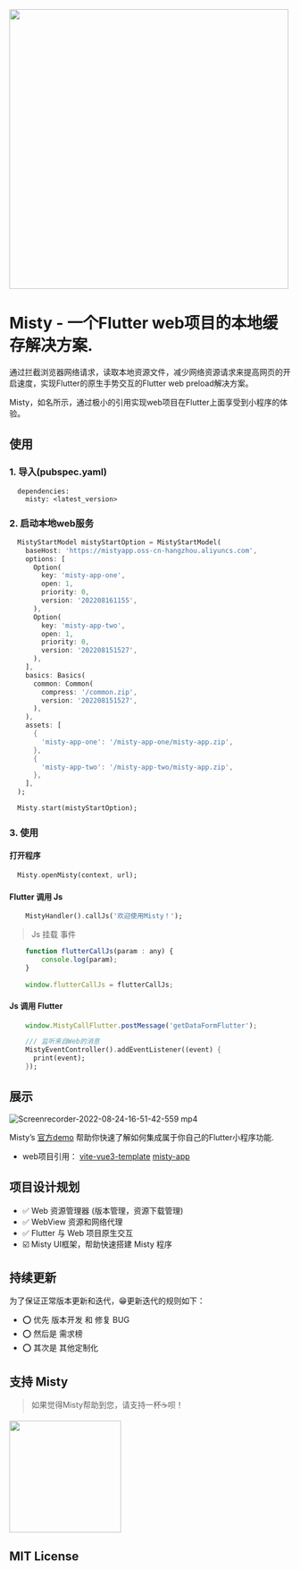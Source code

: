 <img src="https://user-images.githubusercontent.com/42698881/186885145-cbb49f25-1478-4d3b-976f-1858da9be0ca.png" width="500px">

# Misty - 一个Flutter web项目的本地缓存解决方案.

通过拦截浏览器网络请求，读取本地资源文件，减少网络资源请求来提高网页的开启速度，实现Flutter的原生手势交互的Flutter web preload解决方案。

Misty，如名所示，通过极小的引用实现web项目在Flutter上面享受到小程序的体验。

## 使用

### 1. 导入(pubspec.yaml)
```
  dependencies:
    misty: <latest_version>
```
### 2. 启动本地web服务
```dart
  MistyStartModel mistyStartOption = MistyStartModel(
    baseHost: 'https://mistyapp.oss-cn-hangzhou.aliyuncs.com',
    options: [
      Option(
        key: 'misty-app-one',
        open: 1,
        priority: 0,
        version: '202208161155',
      ),
      Option(
        key: 'misty-app-two',
        open: 1,
        priority: 0,
        version: '202208151527',
      ),
    ],
    basics: Basics(
      common: Common(
        compress: '/common.zip',
        version: '202208151527',
      ),
    ),
    assets: [
      {
        'misty-app-one': '/misty-app-one/misty-app.zip',
      },
      {
        'misty-app-two': '/misty-app-two/misty-app.zip',
      },
    ],
  );

  Misty.start(mistyStartOption);
```
### 3. 使用

#### 打开程序
```dart
  Misty.openMisty(context, url);
```

#### Flutter 调用 Js
```dart
    MistyHandler().callJs('欢迎使用Misty！');
```

> Js 挂载 事件
```javascript
    function flutterCallJs(param : any) {
        console.log(param);
    }
    
    window.flutterCallJs = flutterCallJs;
```

#### Js 调用 Flutter
```javascript
    window.MistyCallFlutter.postMessage('getDataFormFlutter');
```

```dart
    /// 监听来自Web的消息
    MistyEventController().addEventListener((event) {
      print(event);
    });
```

## 展示
![Screenrecorder-2022-08-24-16-51-42-559 mp4](https://user-images.githubusercontent.com/42698881/186375888-1ea2fafd-dbe7-4b13-b4c9-b2f61e49860e.gif)

Misty’s [官方demo](https://github.com/Asscre/misty-app") 帮助你快速了解如何集成属于你自己的Flutter小程序功能.

- web项目引用： [vite-vue3-template](https://github.com/Asscre/vite-vue3-template)
              [misty-app](https://github.com/Asscre/misty-app)

## 项目设计规划
- ✅ Web 资源管理器 (版本管理，资源下载管理)
- ✅ WebView 资源和网络代理
- ✅️ Flutter 与 Web 项目原生交互
- ☑️ Misty UI框架，帮助快速搭建 Misty 程序


## 持续更新
为了保证正常版本更新和迭代，😁更新迭代的规则如下：
- ⭕️  优先 版本开发 和 修复 BUG
- ⭕️  然后是 需求榜
- ⭕️  其次是 其他定制化

## 支持 Misty
> 如果觉得Misty帮助到您，请支持一杯☕️呗！

<img src="https://user-images.githubusercontent.com/42698881/186375976-b1010cd5-3134-4ca8-b2db-8bc92499718d.jpeg" width="200px">

## MIT License
